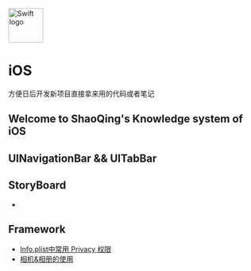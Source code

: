 <img src="https://swift.org/assets/images/swift.svg" alt="Swift logo" height="70" >

# iOS
方便日后开发新项目直接拿来用的代码或者笔记

## Welcome to ShaoQing's Knowledge system of iOS



## UINavigationBar && UITabBar


## StoryBoard
* []()

## Framework
*  [Info.plist中常用 Privacy 权限](https://www.jianshu.com/p/9b7a6d558f3a) 
* [相机&相册的使用]()
